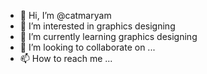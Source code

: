 - 👋 Hi, I’m @catmaryam
- 👀 I’m interested in graphics designing
- 🌱 I’m currently learning graphics designing
- 💞️ I’m looking to collaborate on ...
- 📫 How to reach me ...

<!---
catmaryam/catmaryam is a ✨ special ✨ repository because its `README.md` (this file) appears on your GitHub profile.
You can click the Preview link to take a look at your changes.
--->
